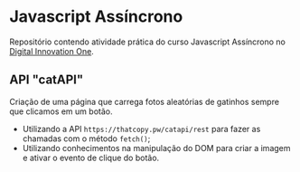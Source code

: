 # Javascript Assíncrono

Repositório contendo atividade prática do curso Javascript Assíncrono no [Digital Innovation One](https://digitalinnovation.one/).

## API "catAPI"

Criação de uma página que carrega fotos aleatórias de gatinhos sempre que clicamos em um botão.

- Utilizando a API `https://thatcopy.pw/catapi/rest` para fazer as chamadas com o método `fetch()`;
- Utilizando conhecimentos na manipulação do DOM para criar a imagem e ativar o evento de clique do botão.

